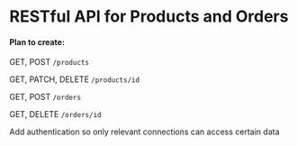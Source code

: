 # RESTful API for Products and Orders

#### Plan to create:

GET, POST `/products`

GET, PATCH, DELETE `/products/id`

GET, POST `/orders`

GET, DELETE `/orders/id`

Add authentication so only relevant connections can access certain data
